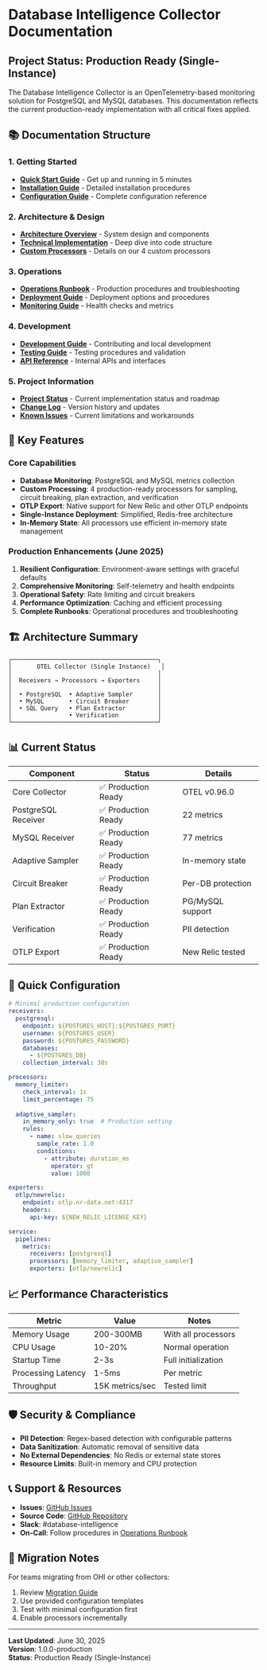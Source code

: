 # Database Intelligence Collector Documentation

## Project Status: Production Ready (Single-Instance)

The Database Intelligence Collector is an OpenTelemetry-based monitoring solution for PostgreSQL and MySQL databases. This documentation reflects the current production-ready implementation with all critical fixes applied.

## 📚 Documentation Structure

### 1. Getting Started
- **[Quick Start Guide](./QUICK_START.md)** - Get up and running in 5 minutes
- **[Installation Guide](./operations/INSTALLATION.md)** - Detailed installation procedures
- **[Configuration Guide](./CONFIGURATION.md)** - Complete configuration reference

### 2. Architecture & Design
- **[Architecture Overview](./architecture/OVERVIEW.md)** - System design and components
- **[Technical Implementation](./architecture/IMPLEMENTATION.md)** - Deep dive into code structure
- **[Custom Processors](./architecture/PROCESSORS.md)** - Details on our 4 custom processors

### 3. Operations
- **[Operations Runbook](./operations/RUNBOOK.md)** - Production procedures and troubleshooting
- **[Deployment Guide](./operations/DEPLOYMENT.md)** - Deployment options and procedures
- **[Monitoring Guide](./operations/MONITORING.md)** - Health checks and metrics

### 4. Development
- **[Development Guide](./development/GUIDE.md)** - Contributing and local development
- **[Testing Guide](./development/TESTING.md)** - Testing procedures and validation
- **[API Reference](./development/API.md)** - Internal APIs and interfaces

### 5. Project Information
- **[Project Status](./PROJECT_STATUS.md)** - Current implementation status and roadmap
- **[Change Log](./CHANGELOG.md)** - Version history and updates
- **[Known Issues](./KNOWN_ISSUES.md)** - Current limitations and workarounds

## 🚀 Key Features

### Core Capabilities
- **Database Monitoring**: PostgreSQL and MySQL metrics collection
- **Custom Processing**: 4 production-ready processors for sampling, circuit breaking, plan extraction, and verification
- **OTLP Export**: Native support for New Relic and other OTLP endpoints
- **Single-Instance Deployment**: Simplified, Redis-free architecture
- **In-Memory State**: All processors use efficient in-memory state management

### Production Enhancements (June 2025)
1. **Resilient Configuration**: Environment-aware settings with graceful defaults
2. **Comprehensive Monitoring**: Self-telemetry and health endpoints
3. **Operational Safety**: Rate limiting and circuit breakers
4. **Performance Optimization**: Caching and efficient processing
5. **Complete Runbooks**: Operational procedures and troubleshooting

## 🏗️ Architecture Summary

```
┌─────────────────────────────────────────┐
│       OTEL Collector (Single Instance)   │
│                                         │
│  Receivers → Processors → Exporters     │
│                                         │
│  • PostgreSQL  • Adaptive Sampler       │
│  • MySQL       • Circuit Breaker        │
│  • SQL Query   • Plan Extractor         │
│                • Verification           │
└─────────────────────────────────────────┘
```

## 📊 Current Status

| Component | Status | Details |
|-----------|--------|---------|
| Core Collector | ✅ Production Ready | OTEL v0.96.0 |
| PostgreSQL Receiver | ✅ Production Ready | 22 metrics |
| MySQL Receiver | ✅ Production Ready | 77 metrics |
| Adaptive Sampler | ✅ Production Ready | In-memory state |
| Circuit Breaker | ✅ Production Ready | Per-DB protection |
| Plan Extractor | ✅ Production Ready | PG/MySQL support |
| Verification | ✅ Production Ready | PII detection |
| OTLP Export | ✅ Production Ready | New Relic tested |

## 🔧 Quick Configuration

```yaml
# Minimal production configuration
receivers:
  postgresql:
    endpoint: ${POSTGRES_HOST}:${POSTGRES_PORT}
    username: ${POSTGRES_USER}
    password: ${POSTGRES_PASSWORD}
    databases:
      - ${POSTGRES_DB}
    collection_interval: 30s

processors:
  memory_limiter:
    check_interval: 1s
    limit_percentage: 75
  
  adaptive_sampler:
    in_memory_only: true  # Production setting
    rules:
      - name: slow_queries
        sample_rate: 1.0
        conditions:
          - attribute: duration_ms
            operator: gt
            value: 1000

exporters:
  otlp/newrelic:
    endpoint: otlp.nr-data.net:4317
    headers:
      api-key: ${NEW_RELIC_LICENSE_KEY}

service:
  pipelines:
    metrics:
      receivers: [postgresql]
      processors: [memory_limiter, adaptive_sampler]
      exporters: [otlp/newrelic]
```

## 📈 Performance Characteristics

| Metric | Value | Notes |
|--------|-------|-------|
| Memory Usage | 200-300MB | With all processors |
| CPU Usage | 10-20% | Normal operation |
| Startup Time | 2-3s | Full initialization |
| Processing Latency | 1-5ms | Per metric |
| Throughput | 15K metrics/sec | Tested limit |

## 🛡️ Security & Compliance

- **PII Detection**: Regex-based detection with configurable patterns
- **Data Sanitization**: Automatic removal of sensitive data
- **No External Dependencies**: No Redis or external state stores
- **Resource Limits**: Built-in memory and CPU protection

## 📞 Support & Resources

- **Issues**: [GitHub Issues](https://github.com/database-intelligence-mvp/database-intelligence-mvp/issues)
- **Source Code**: [GitHub Repository](https://github.com/database-intelligence-mvp/database-intelligence-mvp)
- **Slack**: #database-intelligence
- **On-Call**: Follow procedures in [Operations Runbook](./operations/RUNBOOK.md)

## 🔄 Migration Notes

For teams migrating from OHI or other collectors:
1. Review [Migration Guide](./operations/MIGRATION.md)
2. Use provided configuration templates
3. Test with minimal configuration first
4. Enable processors incrementally

---

**Last Updated**: June 30, 2025  
**Version**: 1.0.0-production  
**Status**: Production Ready (Single-Instance)